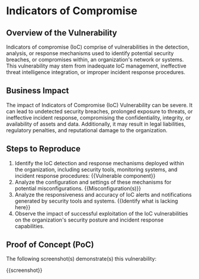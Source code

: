 # Indicators of Compromise

## Overview of the Vulnerability

Indicators of compromise (IoC) comprise of vulnerabilities in the detection, analysis, or response mechanisms used to identify potential security breaches, or compromises within, an organization's network or systems. This vulnerability may stem from inadequate IoC management, ineffective threat intelligence integration, or improper incident response procedures.

## Business Impact

The impact of Indicators of Compromise (IoC) Vulnerability can be severe. It can lead to undetected security breaches, prolonged exposure to threats, or ineffective incident response, compromising the confidentiality, integrity, or availability of assets and data. Additionally, it may result in legal liabilities, regulatory penalties, and reputational damage to the organization.

## Steps to Reproduce

1. Identify the IoC detection and response mechanisms deployed within the organization, including security tools, monitoring systems, and incident response procedures:
{{Vulnerable component}}
2. Analyze the configuration and settings of these mechanisms for potential misconfigurations.
{{Misconfiguration(s)}}
3. Analyze the responsiveness and accuracy of IoC alerts and notifications generated by security tools and systems.
{{Identify what is lacking here}}
4. Observe the impact of successful exploitation of the IoC vulnerabilities on the organization's security posture and incident response capabilities.

## Proof of Concept (PoC)

The following screenshot(s) demonstrate(s) this vulnerability:

{{screenshot}}
